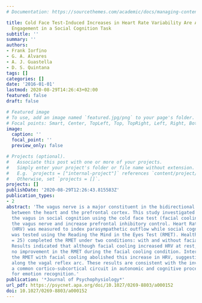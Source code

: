 ```yaml
---
# Documentation: https://sourcethemes.com/academic/docs/managing-content/

title: Cold Face Test-Induced Increases in Heart Rate Variability Are Abolished by
  Engagement in a Social Cognition Task
subtitle: ''
summary: ''
authors:
- Frank Iorfino
- G. A. Alvares
- A. J. Guastella
- D. S. Quintana
tags: []
categories: []
date: '2016-01-01'
lastmod: 2020-08-29T14:26:43+02:00
featured: false
draft: false

# Featured image
# To use, add an image named `featured.jpg/png` to your page's folder.
# Focal points: Smart, Center, TopLeft, Top, TopRight, Left, Right, BottomLeft, Bottom, BottomRight.
image:
  caption: ''
  focal_point: ''
  preview_only: false

# Projects (optional).
#   Associate this post with one or more of your projects.
#   Simply enter your project's folder or file name without extension.
#   E.g. `projects = ["internal-project"]` references `content/project/deep-learning/index.md`.
#   Otherwise, set `projects = []`.
projects: []
publishDate: '2020-08-29T12:26:43.815583Z'
publication_types:
- 2
abstract: 'The vagus nerve is a major constituent in the bidirectional relationship
  between the heart and the prefrontal cortex. This study investigated the role of
  the vagus in social cognition using the cold face test (facial cooling) to stimulate
  the vagus nerve and increase prefrontal inhibitory control. Heart Rate Variability
  (HRV) was measured to index parasympathetic outflow while social cognition ability
  was tested using the Reading the Mind in the Eyes Test (RMET). Healthy males (n
  = 25) completed the RMET under two conditions: with and without facial cooling.
  Results indicated that although facial cooling increased HRV at rest, there was
  no improvement in the RMET during the facial cooling condition. Interestingly, completing
  the RMET with facial cooling abolished this increase in HRV, suggesting interference
  along the vagal reflex arc. These results are consistent with the involvement of
  a common cortico-subcortical circuit in autonomic and cognitive processes, important
  for emotion recognition.'
publication: '*Journal of Psychophysiology*'
url_pdf: https://psycnet.apa.org/doi/10.1027/0269-8803/a000152
doi: 10.1027/0269-8803/a000152
---
```


